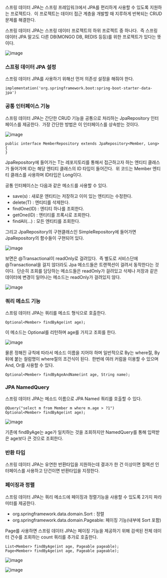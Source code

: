 스프링 데이터 JPA는 스프링 프레임워크에서 JPA를 편리하게 사용할 수 있도록 지원하는 프로젝트다.  이 프로젝트는 데이터 접근 계층을 개발할 때 지루하게 반복되는 CRUD 문제를 해결한다.

스프링 데이터 JPA는 스프링 데이터 프로젝트의 하위 프로젝트 중 하나다.  즉 스프링 데이터 JPA 말고도 다른 DB(MONGO DB, REDIS 등등)를 위한 프로젝트가 있다는 뜻이다.

![image](https://img1.daumcdn.net/thumb/R1280x0/?scode=mtistory2&fname=https%3A%2F%2Fblog.kakaocdn.net%2Fdn%2FbBhNCy%2Fbtrcs9rc8JE%2FxCEPUefg9hEwsUH3r3K6xK%2Fimg.png)

### 스프링 데이터 JPA 설정

스프링 데이터 JPA를 사용하기 위해선 먼저 의존성 설정을 해줘야 한다.

```
implementation('org.springframework.boot:spring-boot-starter-data-jpa')
```

### 공통 인터페이스 기능

스프링 데이터 JPA는 간단한 CRUD 기능을 공통으로 처리하는 JpaRepository 인터페이스를 제공한다.  가장 간단한 방법은 이 인터페이스를 상속받는 것이다.

![image](https://img1.daumcdn.net/thumb/R1280x0/?scode=mtistory2&fname=https%3A%2F%2Fblog.kakaocdn.net%2Fdn%2F1rv5G%2FbtrcLBWIFUU%2FJkylxdbOTYshBkWOjl0sy1%2Fimg.png)

```
public interface MemberRepository extends JpaRepository<Member, Long> {
}
```

JpaRepository에 들어가는 T는 레포지토리를 통해서 접근하고자 하는 엔티티 클래스가 들어가며 ID는 해당 엔티티 클래스의 ID 타입이 들어간다.  위 코드는 Member 엔티티 클래스를 사용하며 ID타입은 Long이다.

공통 인터페이스는 다음과 같은 메소드를 사용할 수 있다.

-   save(s) : 새로운 엔티티는 저장하고 이미 있는 엔티티는 수정한다.
-   delete(T) : 엔티티를 삭제한다.
-   findOne(ID) : 엔티티 하나를 조회한다.
-   getOne(ID) : 엔티티를 프록시로 조회한다.
-   findAll(...) : 모든 엔티티를 조회한다.

그리고 JpaRepository의 구현클래스인 SimpleRepository에 들어가면 JpaRepository의 함수들이 구현되어 있다.

![image](https://img1.daumcdn.net/thumb/R1280x0/?scode=mtistory2&fname=https%3A%2F%2Fblog.kakaocdn.net%2Fdn%2Fc9NpOa%2FbtrcSt3ufrQ%2F4ueA75DAAEHAPi5nMvgifK%2Fimg.png)

보면은 @Transactional이 readOnly로 걸려있다.  즉 별도로 서비스단에 @Transactional을 걸지 않더라도 Jpa 메소드들은 트랜잭션이 걸려서 동작한다는 것이다.  단순히 조회를 담당하는 메소드들은 readOnly가 걸려있고 삭제나 저장과 같은 데이터에 변경이 일어나는 메소드는 readOnly가 걸려있지 않다.

![image](https://img1.daumcdn.net/thumb/R1280x0/?scode=mtistory2&fname=https%3A%2F%2Fblog.kakaocdn.net%2Fdn%2FlNM8Z%2FbtrcIflNRDN%2FtyhvIFR0gK6KYQyzkXdZQ1%2Fimg.png)

### 쿼리 메소드 기능

스프링 데이터 JPA는 쿼리를 메소드 형식으로 호출한다.

```
Optional<Member> findByAge(int age);
```

이 메소드는 Optional<Member>를 리턴하며 age를 가지고 조회를 한다.

![image](https://img1.daumcdn.net/thumb/R1280x0/?scode=mtistory2&fname=https%3A%2F%2Fblog.kakaocdn.net%2Fdn%2Fb3AXes%2Fbtrcp0ImMhG%2F3ejB2zME8fiRQRAIYsT6FK%2Fimg.png)

물론 정해진 규칙에 따라서 메소드 이름을 지어야 하며 일반적으로 By는 where절, By뒤에 붙는 컬럼명이 where절의 조건식이 된다.  한번에 여러 커럼을 이용할 수 있으며 And, Or를 사용할 수 있다.

```
Optional<Member> findByAgeAndName(int age, String name);
```

### JPA NamedQuery

스프링 데이터 JPA는 메소드 이름으로 JPA Named 쿼리를 호출할 수 있다.

```
@Query("select m from Member m where m.age > ?1")
Optional<Member> findByAge(int age);
```

![image](https://img1.daumcdn.net/thumb/R1280x0/?scode=mtistory2&fname=https%3A%2F%2Fblog.kakaocdn.net%2Fdn%2FcnudHP%2Fbtrcvw0i1jG%2FAkqxfsinVUPeIcP12Yjv70%2Fimg.png)

기존에 findByAge는 age가 일치하는 것을 조회하지만 NamedQuery를 통해 입력받은 age보다 큰 것으로 조회한다.

### 반환 타입

스프링 데이터 JPA는 유연한 반환타입을 지원하는데 결과가 한 건 이상이면 컬렉션 인터페이스를 사용하고 단건이면 반환타입을 지정한다.

### 페이징과 정렬

스프링 데이터 JPA는 쿼리 메소드에 페이징과 정렬기능을 사용할 수 있도록 2가지 파라미터를 제공한다.

-   org.springframework.data.domain.Sort : 정렬
-   org.springframework.data.domain.Pageable: 페이징 기능(내부에 Sort 포함)

Page를 사용하면 스프링 데이터 JPA는 페이징 기능을 제공하기 위해 검색된 전체 데이터 건수를 조회하는 count 쿼리를 추가로 호출한다.

```
List<Member> findByAge(int age, Pageable pageable);
Page<Member> findByAge(int age, Pageable pageable);
```

![image](https://img1.daumcdn.net/thumb/R1280x0/?scode=mtistory2&fname=https%3A%2F%2Fblog.kakaocdn.net%2Fdn%2FQ6cdU%2Fbtrctv8E7Ra%2FalokKo86iNwNXaRkKZ5GT1%2Fimg.png)

![image](https://img1.daumcdn.net/thumb/R1280x0/?scode=mtistory2&fname=https%3A%2F%2Fblog.kakaocdn.net%2Fdn%2F7AzFV%2Fbtrcc5wSeSJ%2FymPpnGnVd9c6D7lEaZwax0%2Fimg.png)